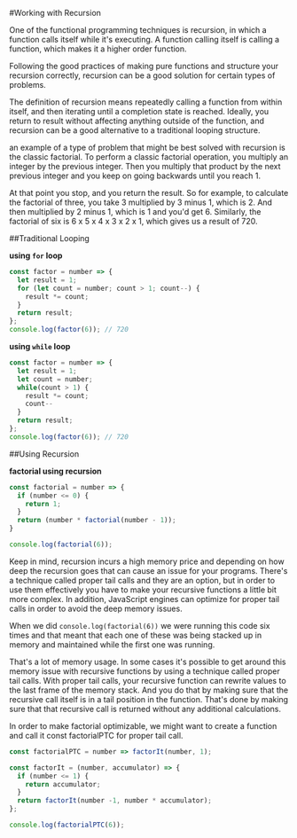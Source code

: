#Working with Recursion

One of the functional programming techniques is recursion, in which a function calls itself while it's executing. A function calling itself is calling a function, which makes it a higher order function.

Following the good practices of making pure functions and structure your recursion correctly, recursion can be a good solution for certain types of problems.

The definition of recursion means repeatedly calling a function from within itself, and then iterating until a completion state is reached. Ideally, you return to result without affecting anything outside of the function, and recursion can be a good alternative to a traditional looping structure.

an example of a type of problem that might be best solved with recursion is the classic factorial. To perform a classic factorial operation, you multiply an integer by the previous integer. Then you multiply that product by the next previous integer and you keep on going backwards until you reach 1.

At that point you stop, and you return the result. So for example, to calculate the factorial of three, you take 3 multiplied by 3 minus 1, which is 2. And then multiplied by 2 minus 1, which is 1 and you'd get 6. Similarly, the factorial of six is 6 x 5 x 4 x 3 x 2 x 1, which gives us a result of 720.

##Traditional Looping

**using `for` loop**

```js
const factor = number => {
  let result = 1;
  for (let count = number; count > 1; count--) {
    result *= count;
  }
  return result;
};
console.log(factor(6)); // 720
```

**using `while` loop**

```js
const factor = number => {
  let result = 1;
  let count = number;
  while(count > 1) {
    result *= count;
    count--
  }
  return result;
};
console.log(factor(6)); // 720
```

##Using Recursion

**factorial using recursion**

```js
const factorial = number => {
  if (number <= 0) {
    return 1;
  }
  return (number * factorial(number - 1));
}

console.log(factorial(6));
```

Keep in mind, recursion incurs a high memory price and depending on how deep the recursion goes that can cause an issue for your programs. There's a technique called proper tail calls and they are an option, but in order to use them effectively you have to make your recursive functions a little bit more complex. In addition, JavaScript engines can optimize for proper tail calls in order to avoid the deep memory issues.

When we did `console.log(factorial(6))` we were running this code six times and that meant that each one of these was being stacked up in memory and maintained while the first one was running.

That's a lot of memory usage. In some cases it's possible to get around this memory issue with recursive functions by using a technique called proper tail calls. With proper tail calls, your recursive function can rewrite values to the last frame of the memory stack. And you do that by making sure that the recursive call itself is in a tail position in the function. That's done by making sure that that recursive call is returned without any additional calculations.

In order to make factorial optimizable, we might want to create a function and call it const factorialPTC for proper tail call.

```js
const factorialPTC = number => factorIt(number, 1);

const factorIt = (number, accumulator) => {
  if (number <= 1) {
    return accumulator;
  }
  return factorIt(number -1, number * accumulator);
};

console.log(factorialPTC(6));
```



